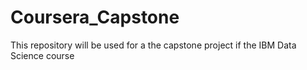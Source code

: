 # Coursera_Capstone
This repository will be used for a the capstone project if the IBM Data Science course
